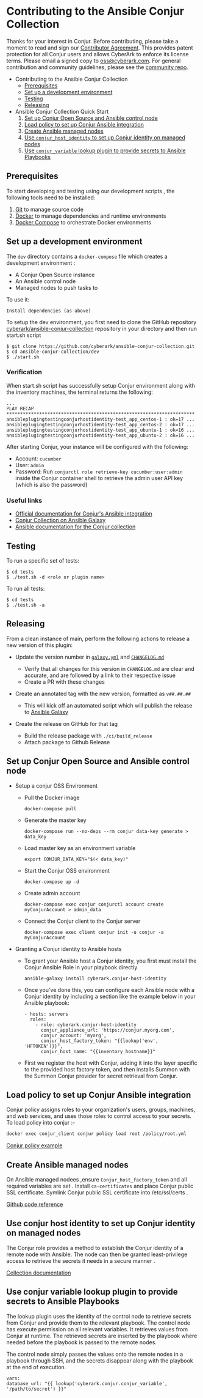 # Contributing to the Ansible Conjur Collection

Thanks for your interest in Conjur. Before contributing, please take a moment to
read and sign our <a href="https://github.com/cyberark/community/blob/master/documents/CyberArk_Open_Source_Contributor_Agreement.pdf" download="conjur_contributor_agreement">Contributor Agreement</a>.
This provides patent protection for all Conjur users and allows CyberArk to enforce
its license terms. Please email a signed copy to <a href="oss@cyberark.com">oss@cyberark.com</a>.
For general contribution and community guidelines, please see the [community repo](https://github.com/cyberark/community).

- Contributing to the Ansible Conjur Collection
  - [Prerequisites](#prerequisites)
  - [Set up a development environment](#set-up-a-development-environment)
  - [Testing](#testing)
  - [Releasing](#releasing)
- Ansible Conjur Collection Quick Start
    1. [Set up Conjur Open Source and Ansible control node](#set-up-conjur-open-source-and-ansible-control-node)
    2. [Load policy to set up Conjur Ansible integration](#load-policy-to-set-up-conjur-ansible-integration)
    3. [Create Ansible managed nodes](#create-ansible-managed-nodes)
    4. [Use `conjur_host_identity` to set up Conjur identity on managed nodes](#use-conjur-host-identity-to-set-up-conjur-identity-on-managed-nodes)
    5. [Use `conjur_variable` lookup plugin to provide secrets to Ansible Playbooks](#use-conjur-variable-lookup-plugin-to-provide-secrets-to-ansible-playbooks)


 ## Prerequisites

To start developing and testing using our development scripts ,
the following tools need to be installed:

1. [Git][get-git] to manage source code
2. [Docker][get-docker] to manage dependencies and runtime environments
3. [Docker Compose][get-docker-compose] to orchestrate Docker environments

[get-docker]: https://docs.docker.com/engine/installation
[get-docker-compose]: https://docs.docker.com/compose/install
[get-git]: https://git-scm.com/downloads

## Set up a development environment

The `dev` directory contains a `docker-compose` file which creates a development
environment :
-  A Conjur Open Source instance
-  An Ansible control node
-  Managed nodes to push tasks to

To use it:

    Install dependencies (as above)

To setup the dev environment, you first need to clone the GitHub repository [cyberark/ansible-conjur-collection](https://github.com/cyberark/ansible-conjur-collection) repository in your directory and then run start.sh script


 ```sh-session
 $ git clone https://github.com/cyberark/ansible-conjur-collection.git
 $ cd ansible-conjur-collection/dev
 $ ./start.sh

 ```
### Verification

  When start.sh script has successfully setup Conjur environment along with the inventory machines, the terminal returns the following:

   ```sh-session
   ...
   PLAY RECAP *********************************************************************
   ansibleplugingtestingconjurhostidentity-test_app_centos-1 : ok=17 ...
   ansibleplugingtestingconjurhostidentity-test_app_centos-2 : ok=17 ...
   ansibleplugingtestingconjurhostidentity-test_app_ubuntu-1 : ok=16 ...
   ansibleplugingtestingconjurhostidentity-test_app_ubuntu-2 : ok=16 ...

   ```

   After starting Conjur, your instance will be configured with the following:
   * Account: `cucumber`
   * User: `admin`
   * Password: Run `conjurctl role retrieve-key cucumber:user:admin` inside the Conjur container shell to retrieve the admin user API key (which is also the  password)

### Useful links

- [Official documentation for Conjur's Ansible integration](https://docs.conjur.org/Latest/en/Content/Integrations/ansible.html)
- [Conjur Collection on Ansible Galaxy](https://galaxy.ansible.com/cyberark/conjur)
- [Ansible documentation for the Conjur collection](https://docs.ansible.com/ansible/latest/collections/cyberark/conjur/index.html)

## Testing

To run a specific set of tests:

```sh-session
$ cd tests
$ ./test.sh -d <role or plugin name>
```
To run all tests:

```sh-session
$ cd tests
$ ./test.sh -a
```

## Releasing

From a clean instance of main, perform the following actions to release a new version
of this plugin:

- Update the version number in [`galaxy.yml`](galaxy.yml) and [`CHANGELOG.md`](CHANGELOG.md)
    - Verify that all changes for this version in `CHANGELOG.md` are clear and accurate,
      and are followed by a link to their respective issue
    - Create a PR with these changes

- Create an annotated tag with the new version, formatted as `v##.##.##`
    - This will kick off an automated script which will publish the release to
      [Ansible Galaxy](https://galaxy.ansible.com/cyberark/conjur)

- Create the release on GitHub for that tag
    - Build the release package with `./ci/build_release`
    - Attach package to Github Release

## Set up Conjur Open Source and Ansible control node
  -  Setup a conjur OSS Environment
      - Pull the Docker image

          ```sh-session
          docker-compose pull
          ```

      - Generate the master key

          ```sh-session
          docker-compose run --no-deps --rm conjur data-key generate > data_key
          ```

      - Load master key as an environment variable

          ```sh-session
          export CONJUR_DATA_KEY="$(< data_key)"
          ```

      - Start the Conjur OSS environment

          ```sh-session
          docker-compose up -d
          ```

      - Create admin account

          ```sh-session
          docker-compose exec conjur conjurctl account create myConjurAccount > admin_data
          ```

      - Connect the Conjur client to the Conjur server

          ```sh-session
          docker-compose exec client conjur init -u conjur -a myConjurAccount
          ```

 -  Granting a Conjur identity to Ansible hosts
     - To grant your Ansible host a Conjur identity, you first must install the Conjur Ansible Role in your     playbook directly

          ```sh-session
          ansible-galaxy install cyberark.conjur-host-identity
          ```
     - Once you've done this, you can configure each Ansible node with a Conjur identity by including a section like the example below in your Ansible playbook:

          ```sh-session
          - hosts: servers
            roles:
              - role: cyberark.conjur-host-identity
                conjur_appliance_url: 'https://conjur.myorg.com',
                conjur_account: 'myorg',
                conjur_host_factory_token: "{{lookup('env', 'HFTOKEN')}}",
                conjur_host_name: "{{inventory_hostname}}"
          ```
     - First we register the host with Conjur, adding it into the layer specific to the provided host factory token, and then installs Summon with the Summon Conjur provider for secret retrieval from Conjur.

##  Load policy to set up Conjur Ansible integration

  Conjur policy assigns roles to your organization's users, groups, machines, and web services, and uses those roles to control access to your secrets.
  To load policy into conjur :-

  ```sh
  docker exec conjur_client conjur policy load root /policy/root.yml
  ```
  [Conjur policy example](https://github.com/cyberark/ansible-conjur-collection/blob/main/dev/policy/root.yml)

##  Create Ansible managed nodes

  On Ansible managed nodees ,ensure `Conjur_host_factory_token` and all required variables are set . Install `ca-certificates` and place Conjur public SSL certificate. Symlink Conjur public SSL certificate into /etc/ssl/certs .

  [Github code reference](https://github.com/cyberark/ansible-conjur-collection/blob/main/roles/conjur_host_identity/tasks/identity.yml)

##  Use conjur host identity to set up Conjur identity on managed nodes

  The Conjur role provides a method to establish the Conjur identity of a remote node with Ansible. The node can then be granted least-privilege access to retrieve the secrets it needs in a secure manner .

   [Collection documentation](https://github.com/cyberark/ansible-conjur-collection#installation)

##  Use conjur variable lookup plugin to provide secrets to Ansible Playbooks

  The lookup plugin uses the identity of the control node to retrieve secrets from Conjur and provide them to the relevant playbook. The control node has execute permission on all relevant variables. It retrieves values from Conjur at runtime. The retrieved secrets are inserted by the playbook where needed before the playbook is passed to the remote nodes.

  The control node simply passes the values onto the remote nodes in a playbook through SSH, and the secrets disappear along with the playbook at the end of execution.

  ```sh-session
  vars:
  database_url: "{{ lookup('cyberark.conjur.conjur_variable', '/path/to/secret') }}"
  ```

